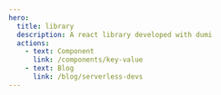 ```yaml
---
hero:
  title: library
  description: A react library developed with dumi
  actions:
    - text: Component
      link: /components/key-value
    - text: Blog
      link: /blog/serverless-devs
---
```

